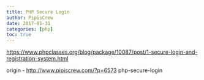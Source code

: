 ```yaml
---
title: PHP Secure Login
author: PipisCrew
date: 2017-01-31
categories: [php]
toc: true
---
```


https://www.phpclasses.org/blog/package/10087/post/1-secure-login-and-registration-system.html

origin - http://www.pipiscrew.com/?p=6573 php-secure-login